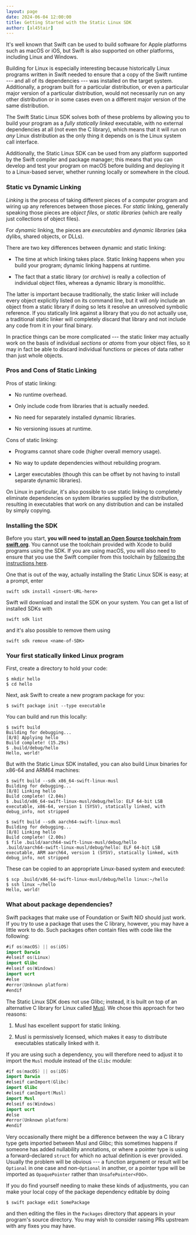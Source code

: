 ```yaml
---
layout: page
date: 2024-06-04 12:00:00
title: Getting Started with the Static Linux SDK
author: [al45tair]
---
```


It's well known that Swift can be used to build software for Apple
platforms such as macOS or iOS, but Swift is also supported on other
platforms, including Linux and Windows.

Building for Linux is especially interesting because historically
Linux programs written in Swift needed to ensure that a copy of the
Swift runtime --- and all of its dependencies --- was installed on the
target system.  Additionally, a program built for a particular
distribution, or even a particular major version of a particular
distribution, would not necessarily run on any other distribution or
in some cases even on a different major version of the same
distribution.

The Swift Static Linux SDK solves both of these problems by allowing
you to build your program as a _fully statically linked_ executable,
with no external dependencies at all (not even the C library), which
means that it will run on _any_ Linux distribution as the only thing
it depends on is the Linux system call interface.

Additionally, the Static Linux SDK can be used from any platform
supported by the Swift compiler and package manager; this means that
you can develop and test your program on macOS before building and
deploying it to a Linux-based server, whether running locally or
somewhere in the cloud.

### Static vs Dynamic Linking

_Linking_ is the process of taking different pieces of a computer
program and wiring up any references between those pieces.  For
_static_ linking, generally speaking those pieces are _object files_,
or _static libraries_ (which are really just collections of object
files).

For _dynamic_ linking, the pieces are _executables_ and _dynamic
libraries_ (aka dylibs, shared objects, or DLLs).

There are two key differences between dynamic and static linking:

* The time at which linking takes place.  Static linking happens when
  you build your program; dynamic linking happens at runtime.

* The fact that a static library (or _archive_) is really a collection
  of individual object files, whereas a dynamic library is monolithic.

The latter is important because traditionally, the static linker will
include every object explicitly listed on its command line, but it
will _only_ include an object from a static library if doing so lets
it resolve an unresolved symbolic reference.  If you statically link
against a library that you do not actually use, a traditional static
linker will completely discard that library and not include any code
from it in your final binary.

In practice things can be more complicated --- the static linker may
actually work on the basis of individual _sections_ or _atoms_ from
your object files, so it may in fact be able to discard individual
functions or pieces of data rather than just whole objects.

### Pros and Cons of Static Linking

Pros of static linking:

* No runtime overhead.

* Only include code from libraries that is actually needed.

* No need for separately installed dynamic libraries.

* No versioning issues at runtime.

Cons of static linking:

* Programs cannot share code (higher overall memory usage).

* No way to update dependencies without rebuilding program.

* Larger executables (though this can be offset by not having to
  install separate dynamic libraries).

On Linux in particular, it's also possible to use static linking to
completely eliminate dependencies on system libraries supplied by the
distribution, resulting in executables that work on any distribution
and can be installed by simply copying.

### Installing the SDK

Before you start, **you will need to [install an Open Source toolchain
from swift.org](https://www.swift.org/install/)**.  You cannot use the
toolchain provided with Xcode to build programs using the SDK.  If you
are using macOS, you will also need to ensure that you use the Swift
compiler from this toolchain by [following the instructions
here](https://www.swift.org/install/macos/#installation-via-swiftorg-package-installer).

One that is out of the way, actually installing the Static Linux SDK
is easy; at a prompt, enter

```shell
swift sdk install <insert-URL-here>
```

Swift will download and install the SDK on your system.  You can get a
list of installed SDKs with

```shell
swift sdk list
```

and it's also possible to remove them using

```shell
swift sdk remove <name-of-SDK>
```

### Your first statically linked Linux program

First, create a directory to hold your code:

```console
$ mkdir hello
$ cd hello
```

Next, ask Swift to create a new program package for you:

```console
$ swift package init --type executable
```

You can build and run this locally:

```console
$ swift build
Building for debugging...
[8/8] Applying hello
Build complete! (15.29s)
$ .build/debug/hello
Hello, world!
```

But with the Static Linux SDK installed, you can also build Linux
binaries for x86-64 and ARM64 machines:

```console
$ swift build --sdk x86_64-swift-linux-musl
Building for debugging...
[8/8] Linking hello
Build complete! (2.04s)
$ .build/x86_64-swift-linux-musl/debug/hello: ELF 64-bit LSB executable, x86-64, version 1 (SYSV), statically linked, with debug_info, not stripped
```

```console
$ swift build --sdk aarch64-swift-linux-musl
Building for debugging...
[8/8] Linking hello
Build complete! (2.00s)
$ file .build/aarch64-swift-linux-musl/debug/hello
.build/aarch64-swift-linux-musl/debug/hello: ELF 64-bit LSB
executable, ARM aarch64, version 1 (SYSV), statically linked, with
debug_info, not stripped
```

These can be copied to an appropriate Linux-based system and executed:

```console
$ scp .build/x86_64-swift-linux-musl/debug/hello linux:~/hello
$ ssh linux ~/hello
Hello, world!
```

### What about package dependencies?

Swift packages that make use of Foundation or Swift NIO should just
work.  If you try to use a package that uses the C library, however,
you may have a little work to do.  Such packages often contain files
with code like the following:

```swift
#if os(macOS) || os(iOS)
import Darwin
#elseif os(Linux)
import Glibc
#elseif os(Windows)
import ucrt
#else
#error(Unknown platform)
#endif
```

The Static Linux SDK does not use Glibc; instead, it is built on top
of an alternative C library for Linux called
[Musl](https://musl-libc.org).  We chose this approach for two
reasons:

1. Musl has excellent support for static linking.

2. Musl is permissively licensed, which makes it easy to distribute
   executables statically linked with it.

If you are using such a dependency, you will therefore need to adjust
it to import the `Musl` module instead of the `Glibc` module:

```swift
#if os(macOS) || os(iOS)
import Darwin
#elseif canImport(Glibc)
import Glibc
#elseif canImport(Musl)
import Musl
#elseif os(Windows)
import ucrt
#else
#error(Unknown platform)
#endif
```

Very occasionally there might be a difference between the way a C
library type gets imported between Musl and Glibc; this sometimes
happens if someone has added nullability annotations, or where a
pointer type is using a forward-declared `struct` for which no actual
definition is ever provided.  Usually the problem will be obvious ---
a function argument or result will be `Optional` in one case and
non-`Optional` in another, or a pointer type will be imported as
`OpaquePointer` rather than `UnsafePointer<FOO>`.

If you do find yourself needing to make these kinds of adjustments,
you can make your local copy of the package dependency editable by
doing

```console
$ swift package edit SomePackage
```

and then editing the files in the `Packages` directory that appears in
your program's source directory.  You may wish to consider raising PRs
upstream with any fixes you may have.
